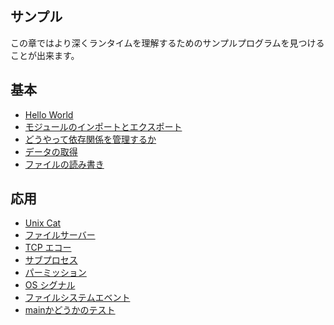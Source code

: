 <!-- # Examples -->
## サンプル

<!--
In this chapter you can find some example programs that you can use to learn
more about the runtime.
-->
この章ではより深くランタイムを理解するためのサンプルプログラムを見つけることが出来ます。

<!-- ## Basic -->
## 基本

<!--
- [Hello World](./examples/hello_world.md)
- [Import and Export Modules](./examples/import_export.md)
- [How to Manage Dependencies](./examples/manage_dependencies.md)
- [Fetch Data](./examples/fetch_data.md)
- [Read and Write Files](./examples/read_write_files.md)
-->
- [Hello World](./examples/hello_world)
- [モジュールのインポートとエクスポート](./examples/import_export)
- [どうやって依存関係を管理するか](./examples/manage_dependencies)
- [データの取得](./examples/fetch_data)
- [ファイルの読み書き](./examples/read_write_files)

<!-- ## Advanced -->
## 応用

<!--
- [Unix Cat](./examples/unix_cat.md)
- [File Server](./examples/file_server.md)
- [TCP Echo](./examples/tcp_echo.md)
- [Subprocess](./examples/subprocess.md)
- [Permissions](./examples/permissions.md)
- [OS Signals](./examples/os_signals.md)
- [File System Events](./examples/file_system_events.md)
- [Testing If Main](./examples/testing_if_main.md)
-->
- [Unix Cat](./examples/unix_cat)
- [ファイルサーバー](./examples/file_server)
- [TCP エコー](./examples/tcp_echo)
- [サブプロセス](./examples/subprocess)
- [パーミッション](./examples/permissions)
- [OS シグナル](./examples/os_signals)
- [ファイルシステムエベント](./examples/file_system_events)
- [mainかどうかのテスト](./examples/testing_if_main)
